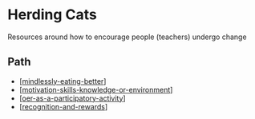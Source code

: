 # Herding Cats

Resources around how to encourage people (teachers) undergo change

## Path

- [[mindlessly-eating-better]]
- [[motivation-skills-knowledge-or-environment]]
- [[oer-as-a-participatory-activity]]
- [[recognition-and-rewards]]


[//begin]: # "Autogenerated link references for markdown compatibility"
[mindlessly-eating-better]: ../herding-cats/mindlessly-eating-better "Mindlessly eating better"
[motivation-skills-knowledge-or-environment]: ../herding-cats/motivation-skills-knowledge-or-environment "Motivation, skills, knowledge or environment"
[oer-as-a-participatory-activity]: ../herding-cats/oer-as-a-participatory-activity "OER as a participatory activity"
[recognition-and-rewards]: ../herding-cats/recognition-and-rewards "Recognition and rewards"
[//end]: # "Autogenerated link references"